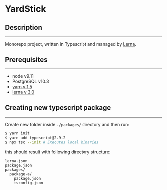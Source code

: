 # YardStick

## Description
---

Monorepo project, written in Typescript and managed by [Lerna](https://github.com/lerna/lerna).


## Prerequisites
---

* node v9.11
* PostgreSQL v10.3
* [yarn v 1.5](https://yarnpkg.com/lang/en/)
* [lerna v 3.0](https://github.com/lerna/lerna)


## Creating new typescript package
---

Create new folder inside `./packages/` directory and then run:

```bash
$ yarn init
$ yarn add typescript@2.9.2
$ npx tsc --init # Executes local binaries
```

this should result with following directory structure:

```
lerna.json
package.json
packages/
  package-a/
    package.json
    tsconfig.json
```
